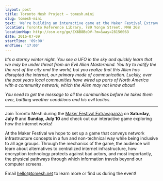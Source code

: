 ```yaml
---
layout: post
title: Toronto Mesh Project – tomesh.mini
slug: tomesh-mini
text: 'We’re building an interactive game at the Maker Festival Extravaganza to explore how the internet works.'
location: Toronto Reference Library, 789 Yonge Street, M4W 2G8  
locationMap: http://osm.org/go/ZX6B8BeDV-?m=&way=28156063
date: 2016-07-09
startTime: '09:00'
endTime: '17:00'
---
```


_It’s a stormy winter night. You see a UFO in the sky and quickly learn that we may be under threat from an Evil Alien Mastermind. You try to notify the the rest of the city and the world, but you realize that this Alien has disrupted the internet, our primary mode of communication. Luckily, over the past years local communities have wired up parts of North America with a community network, which the Alien may not know about!_

_You need to get the message to all the communities before he takes them over, battling weather conditions and his evil tactics._

*****

Join Toronto Mesh during the [Maker Festival Extravaganza](http://makerfestival.ca/extravaganza/) on **Saturday, July 9** and **Sunday, July 10** and check out our interactive game exploring how the internet works!

At the Maker Festival we hope to set up a game that conveys network infrastructure concepts in a fun and non-technical way while being inclusive to all age groups. Through the mechanics of the game, the audience will learn about alternatives to centralized internet infrastructure, how encryption technology protects against bad actors, and most importantly, the physical pathways through which information travels beyond our computer screens.

Email [hello@tomesh.net](mailto:hello@tomesh.net) to learn more or find us during the event!
